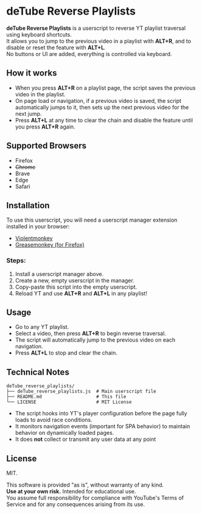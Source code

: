 # deTube Reverse Playlists

**deTube Reverse Playlists** is a userscript to reverse YT playlist traversal using keyboard shortcuts.<br>
It allows you to jump to the previous video in a playlist with **ALT+R**, and to disable or reset the feature with **ALT+L**.<br>
No buttons or UI are added, everything is controlled via keyboard.

## How it works

- When you press **ALT+R** on a playlist page, the script saves the previous video in the playlist.
- On page load or navigation, if a previous video is saved, the script automatically jumps to it, then sets up the next previous video for the next jump.
- Press **ALT+L** at any time to clear the chain and disable the feature until you press **ALT+R** again.

## Supported Browsers

- Firefox
- ~~Chrome~~
- Brave
- Edge
- Safari

## Installation

To use this userscript, you will need a userscript manager extension installed in your browser:

- [Violentmonkey](https://violentmonkey.github.io/)
- [Greasemonkey (for Firefox)](https://addons.mozilla.org/en-US/firefox/addon/greasemonkey/)

### Steps:

1. Install a userscript manager above.
2. Create a new, empty userscript in the manager.
3. Copy-paste this script into the empty userscript.
4. Reload YT and use **ALT+R** and **ALT+L** in any playlist!

## Usage

- Go to any YT playlist.
- Select a video, then press **ALT+R** to begin reverse traversal.
- The script will automatically jump to the previous video on each navigation.
- Press **ALT+L** to stop and clear the chain.

## Technical Notes

```
deTube_reverse_playlists/
├── deTube_reverse_playlists.js  # Main userscript file
├── README.md                    # This file
└── LICENSE                      # MIT License
```

- The script hooks into YT's player configuration before the page fully loads to avoid race conditions.
- It monitors navigation events (important for SPA behavior) to maintain behavior on dynamically loaded pages.
- It does **not** collect or transmit any user data at any point

## License

MIT.

This software is provided "as is", without warranty of any kind.<br>
**Use at your own risk.** Intended for educational use.<br>
You assume full responsibility for compliance with YouTube's Terms of Service and for any consequences arising from its use.
